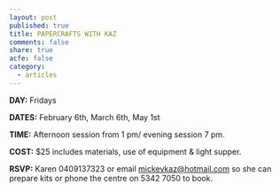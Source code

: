 ```yaml
---
layout: post
published: true
title: PAPERCRAFTS WITH KAZ
comments: false
share: true
acfe: false
category: 
  - articles
---
```


**DAY:** Fridays

**DATES:** February 6th, March 6th, May 1st

**TIME:** Afternoon session from 1 pm/ evening session 7 pm.

**COST:** $25 includes materials, use of equipment & light supper.

**RSVP:** Karen 0409137323 or email mickeykaz@hotmail.com
so she can prepare kits or phone the centre on 5342 7050 to book.